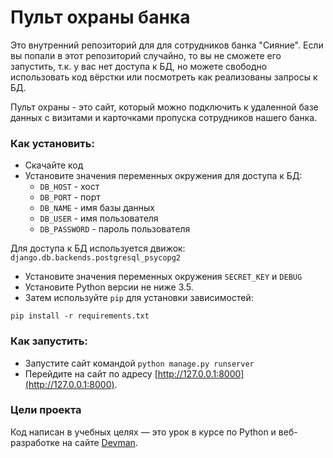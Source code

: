 # Пульт охраны банка

Это внутренний репозиторий для для сотрудников банка "Сияние". 
Если вы попали в этот репозиторий случайно, то вы не сможете его запустить, 
т.к. у вас нет доступа к БД, но можете свободно использовать код вёрстки или посмотреть как реализованы запросы к БД.

Пульт охраны - это сайт, который можно подключить к удаленной базе данных
с визитами и карточками пропуска сотрудников нашего банка.

### Как установить:

- Скачайте код
- Установите значения переменных окружения для доступа к БД:
  - `DB_HOST` - хост
  - `DB_PORT` - порт
  - `DB_NAME` - имя базы данных
  - `DB_USER` - имя пользователя
  - `DB_PASSWORD` - пароль пользователя

Для доступа к БД используется движок: `django.db.backends.postgresql_psycopg2`
- Установите значения переменных окружения `SECRET_KEY` и `DEBUG`
- Установите Python версии не ниже 3.5. 
- Затем используйте `pip` для установки зависимостей:
```
pip install -r requirements.txt
```

### Как запустить:
- Запустите сайт командой `python manage.py runserver`
- Перейдите на сайт по адресу [http://127.0.0.1:8000](http://127.0.0.1:8000).


### Цели проекта

Код написан в учебных целях — это урок в курсе по Python и веб-разработке на сайте [Devman](https://dvmn.org).
